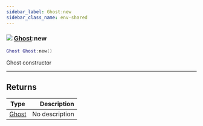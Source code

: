 ```yaml
---
sidebar_label: Ghost:new
sidebar_class_name: env-shared
---
```


### ![](/img/wiki/shared.png) [Ghost](../ghost/README.md):new

```lua
Ghost Ghost:new()
```

Ghost constructor<br/>

-----------------
## Returns

| Type   | Description |
| ------ | ----------: |
| [Ghost](../ghost/README.md) | No description |
